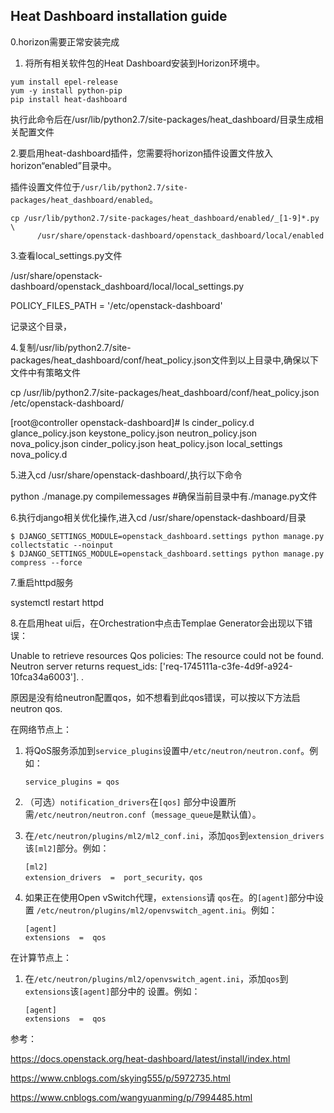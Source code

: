 

## Heat Dashboard installation guide

  0.horizon需要正常安装完成

1. 将所有相关软件包的Heat Dashboard安装到Horizon环境中。

```
yum install epel-release
yum -y install python-pip
pip install heat-dashboard
```

执行此命令后在/usr/lib/python2.7/site-packages/heat_dashboard/目录生成相关配置文件

2.要启用heat-dashboard插件，您需要将horizon插件设置文件放入horizon“enabled”目录中。

插件设置文件位于`/usr/lib/python2.7/site-packages/heat_dashboard/enabled`。

```
cp /usr/lib/python2.7/site-packages/heat_dashboard/enabled/_[1-9]*.py \
      /usr/share/openstack-dashboard/openstack_dashboard/local/enabled
```

3.查看local_settings.py文件

/usr/share/openstack-dashboard/openstack_dashboard/local/local_settings.py

POLICY_FILES_PATH = '/etc/openstack-dashboard'

记录这个目录，

4.复制/usr/lib/python2.7/site-packages/heat_dashboard/conf/heat_policy.json文件到以上目录中,确保以下文件中有策略文件

cp /usr/lib/python2.7/site-packages/heat_dashboard/conf/heat_policy.json /etc/openstack-dashboard/

[root@controller openstack-dashboard]# ls
cinder_policy.d     glance_policy.json  keystone_policy.json  neutron_policy.json  nova_policy.json
cinder_policy.json  heat_policy.json    local_settings        nova_policy.d

5.进入cd /usr/share/openstack-dashboard/,执行以下命令

python ./manage.py compilemessages  #确保当前目录中有./manage.py文件

6.执行django相关优化操作,进入cd /usr/share/openstack-dashboard/目录

```
$ DJANGO_SETTINGS_MODULE=openstack_dashboard.settings python manage.py collectstatic --noinput
$ DJANGO_SETTINGS_MODULE=openstack_dashboard.settings python manage.py compress --force
```

7.重启httpd服务

systemctl restart httpd



8.在启用heat ui后，在Orchestration中点击Templae Generator会出现以下错误：

Unable to retrieve resources Qos policies: The resource could not be found. Neutron server returns request_ids: ['req-1745111a-c3fe-4d9f-a924-10fca34a6003']. .

原因是没有给neutron配置qos，如不想看到此qos错误，可以按以下方法启neutron qos.

在网络节点上：

1. 将QoS服务添加到`service_plugins`设置中`/etc/neutron/neutron.conf`。例如：

   ```
   service_plugins = qos
   ```

2. （可选）`notification_drivers`在`[qos]` 部分中设置所需`/etc/neutron/neutron.conf`（`message_queue`是默认值）。

3. 在`/etc/neutron/plugins/ml2/ml2_conf.ini`，添加`qos`到`extension_drivers`该`[ml2]`部分。例如：

   ```
   [ml2] 
   extension_drivers  =  port_security，qos
   ```

4. 如果正在使用Open vSwitch代理，`extensions`请 `qos`在。的`[agent]`部分中设置 `/etc/neutron/plugins/ml2/openvswitch_agent.ini`。例如：

   ```
   [agent] 
   extensions  =  qos
   ```

在计算节点上：

1. 在`/etc/neutron/plugins/ml2/openvswitch_agent.ini`，添加`qos`到`extensions`该`[agent]`部分中的 设置。例如：

   ```
   [agent] 
   extensions  =  qos
   ```





参考：

https://docs.openstack.org/heat-dashboard/latest/install/index.html

https://www.cnblogs.com/skying555/p/5972735.html

https://www.cnblogs.com/wangyuanming/p/7994485.html